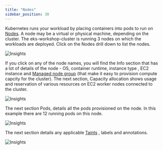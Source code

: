 ```yaml
---
title: "Nodes"
sidebar_position: 30
---
```


Kubernetes runs your workload by placing containers into pods to run on [Nodes](https://kubernetes.io/docs/concepts/architecture/nodes/). A node may be a virtual or physical machine, depending on the cluster. The eks-workshop-cluster is running 3 nodes on which the workloads are deployed. Click on the Nodes drill down to list the nodes. 

![Insights](/img/resource-view/cluster-node.jpg)

If you click on any of the node names, you will find the Info section that has a lot of details of the node - OS, container runtime, instance type , EC2 instance and [Managed node group](https://docs.aws.amazon.com/eks/latest/userguide/managed-node-groups.html) (that make it easy to provision compute capcity for the cluster). The next section, Capacity allocation shows usage and reservation of various resources on EC2 worker nodes connected to the cluster.

![Insights](/img/resource-view/cluster-node-detail1.jpg)

The next section Pods, details all the pods provisioned on the node. In this example there are 12 running pods on this node. 

![Insights](/img/resource-view/cluster-node-detail2.jpg)

The next section details any applicable [Taints](https://kubernetes.io/docs/concepts/scheduling-eviction/taint-and-toleration/) , labels and annotations.

![Insights](/img/resource-view/cluster-node-detail3.jpg)
